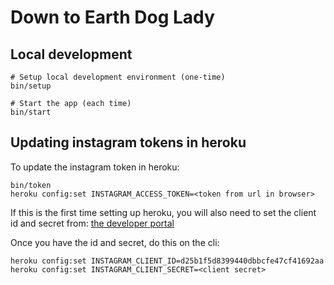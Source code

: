 # Down to Earth Dog Lady

## Local development

```
# Setup local development environment (one-time)
bin/setup

# Start the app (each time)
bin/start
```

## Updating instagram tokens in heroku

To update the instagram token in heroku:
```
bin/token
heroku config:set INSTAGRAM_ACCESS_TOKEN=<token from url in browser>
```

If this is the first time setting up heroku, you will also need to set the client id and secret from: [the developer portal](https://www.instagram.com/developer/clients/d25b1f5d8399440dbbcfe47cf41692aa/edit/)

Once you have the id and secret, do this on the cli:
```
heroku config:set INSTAGRAM_CLIENT_ID=d25b1f5d8399440dbbcfe47cf41692aa
heroku config:set INSTAGRAM_CLIENT_SECRET=<client secret>
```

